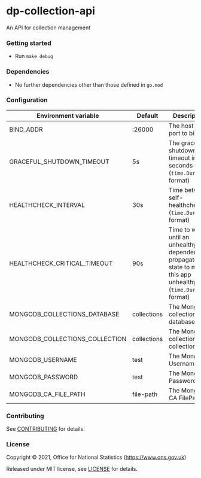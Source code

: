 dp-collection-api
================
An API for collection management

### Getting started

* Run `make debug`

### Dependencies

* No further dependencies other than those defined in `go.mod`

### Configuration

| Environment variable           | Default     | Description
| ------------------------------ | ----------- | -----------
| BIND_ADDR                      | :26000      | The host and port to bind to
| GRACEFUL_SHUTDOWN_TIMEOUT      | 5s          | The graceful shutdown timeout in seconds (`time.Duration` format)
| HEALTHCHECK_INTERVAL           | 30s         | Time between self-healthchecks (`time.Duration` format)
| HEALTHCHECK_CRITICAL_TIMEOUT   | 90s         | Time to wait until an unhealthy dependent propagates its state to make this app unhealthy (`time.Duration` format)
| MONGODB_COLLECTIONS_DATABASE   | collections | The MongoDB collections database
| MONGODB_COLLECTIONS_COLLECTION | collections | The MongoDB collections collection
| MONGODB_USERNAME               | test        | The MongoDB Username
| MONGODB_PASSWORD               | test        | The MongoDB Password
| MONGODB_CA_FILE_PATH           | file-path   | The MongoDB CA FilePath

### Contributing

See [CONTRIBUTING](CONTRIBUTING.md) for details.

### License

Copyright © 2021, Office for National Statistics (https://www.ons.gov.uk)

Released under MIT license, see [LICENSE](LICENSE.md) for details.

